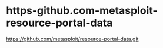 # https-github.com-metasploit-resource-portal-data
https://github.com/metasploit/resource-portal-data.git
